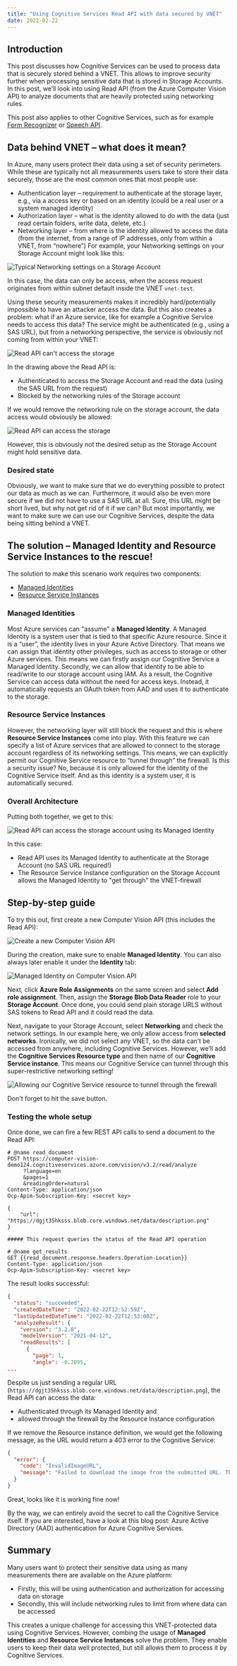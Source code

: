 ```yaml
---
title: "Using Cognitive Services Read API with data secured by VNET"
date: 2022-02-22
---
```

## Introduction

This post discusses how Cognitive Services can be used to process data that is securely stored behind a VNET. This allows to improve security further when processing sensitive data that is stored in Storage Accounts. In this post, we’ll look into using Read API (from the Azure Computer Vision API) to analyze documents that are heavily protected using networking rules.

This post also applies to other Cognitive Services, such as for example [Form Recognizer](https://azure.microsoft.com/en-us/services/form-recognizer/) or [Speech API](https://azure.microsoft.com/en-us/services/cognitive-services/speech-services/).

## Data behind VNET – what does it mean?

In Azure, many users protect their data using a set of security perimeters. While these are typically not all measurements users take to store their data securely, those are the most common ones that most people use:

* Authentication layer – requirement to authenticate at the storage layer, e.g., via a access key or based on an identity (could be a real user or a system managed identity)
* Authorization layer – what is the identity allowed to do with the data (just read certain folders, write data, delete, etc.)
* Networking layer – from where is the identity allowed to access the data (from the internet, from a range of IP addresses, only from within a VNET, from “nowhere”)
For example, your Networking settings on your Storage Account might look like this:

![Typical Networking settings on a Storage Account](/images/storage_account.png "Typical Networking settings on a Storage Account")

In this case, the data can only be access, when the access request originates from within subnet default inside the VNET `vnet-test`.

Using these security measurements makes it incredibly hard/potentially impossible to have an attacker access the data. But this also creates a problem: what if an Azure service, like for example a Cognitive Service needs to access this data? The service might be authenticated (e.g., using a SAS URL), but from a networking perspective, the service is obviously not coming from within your VNET:

![Read API can't access the storage](/images/vnet_storage_access_denied.png "Read API can't access the storage")

In the drawing above the Read API is:

* Authenticated to access the Storage Account and read the data (using the SAS URL from the request)
* Blocked by the networking rules of the Storage account

If we would remove the networking rule on the storage account, the data access would obviously be allowed:

![Read API can access the storage](/images/no_vnet_storage_access_allowed.png "Read API can access the storage")

However, this is obviously not the desired setup as the Storage Account might hold sensitive data.

### Desired state

Obviously, we want to make sure that we do everything possible to protect our data as much as we can. Furthermore, it would also be even more secure if we did not have to use a SAS URL at all. Sure, this URL might be short lived, but why not get rid of it if we can? But most importantly, we want to make sure we can use our Cognitive Services, despite the data being sitting behind a VNET.

## The solution – Managed Identity and Resource Service Instances to the rescue!

The solution to make this scenario work requires two components:
* [Managed Identities](https://docs.microsoft.com/en-us/azure/active-directory/managed-identities-azure-resources/overview)
* [Resource Service Instances](https://docs.microsoft.com/en-us/azure/storage/common/storage-network-security?tabs=azure-portal#grant-access-from-azure-resource-instances-preview)

### Managed Identities

Most Azure services can "assume" a **Managed Identity**. A Managed Identity is a system user that is tied to that specific Azure resource. Since it is a “user”, the identity lives in your Azure Active Directory. That means we can assign that identity other privileges, such as access to storage or other Azure services. This means we can firstly assign our Cognitive Service a Managed Identity. Secondly, we can allow that identity to be able to read/write to our storage account using IAM. As a result, the Cognitive Service can access data without the need for access keys. Instead, it automatically requests an OAuth token from AAD and uses it to authenticate to the storage.

### Resource Service Instances

However, the networking layer will still block the request and this is where **Resource Service Instances** come into play. With this feature we can specify a list of Azure services that are allowed to connect to the storage account regardless of its networking settings. This means, we can explicitly permit our Cognitive Service resource to “tunnel through” the firewall. Is this a security issue? No, because it is only allowed for the identity of the Cognitive Service itself. And as this identity is a system user, it is automatically secured.

### Overall Architecture

Putting both together, we get to this:

![Read API can access the storage account using its Managed Identity](/images/vnet_storage_access_allowed.png "Read API can access the storage account using its Managed Identity")

In this case:

* Read API uses its Managed Identity to authenticate at the Storage Account (no SAS URL required!)
* The Resource Service Instance configuration on the Storage Account allows the Managed Identity to "get through" the VNET-firewall

## Step-by-step guide

To try this out, first create a new Computer Vision API (this includes the Read API):

![Create a new Computer Vision API](/images/aad_computer_vision_create.png "Create a new Computer Vision API")

During the creation, make sure to enable **Managed Identity**. You can also always later enable it under the **Identity** tab:

![Managed Identity on Computer Vision API](/images/computer_vision_managed_identity.png "Managed Identity on Computer Vision API")

Next, click **Azure Role Assignments** on the same screen and select **Add role assignment**. Then, assign the **Storage Blob Data Reader** role to your **Storage Account**. Once done, you could send plain storage URLS without SAS tokens to Read API and it could read the data.

Next, navigate to your Storage Account, select **Networking** and check the network settings. In our example here, we only allow access from **selected networks**. Ironically, we did not select any VNET, so the data can’t be accessed from anywhere, including Cognitive Services. However, we’ll add the **Cognitive Services Resource type** and then name of our **Cognitive Service instance**. This means our Cognitive Service can tunnel through this super-restrictive networking setting!

![Allowing our Cognitive Service resource to tunnel through the firewall](/images/networking_settings_storage.png "Allowing our Cognitive Service resource to tunnel through the firewall")

Don't forget to hit the save button.

### Testing the whole setup

Once done, we can fire a few REST API calls to send a document to the Read API:

```http
# @name read_document
POST https://computer-vision-demo124.cognitiveservices.azure.com/vision/v3.2/read/analyze
     ?language=en
     &pages=1
     &readingOrder=natural
Content-Type: application/json
Ocp-Apim-Subscription-Key: <secret key>

{
    "url": "https://dgjt35hksss.blob.core.windows.net/data/description.png"
}

##### This request queries the status of the Read API operation

# @name get_results
GET {{read_document.response.headers.Operation-Location}}
Content-Type: application/json
Ocp-Apim-Subscription-Key: <secret key>
```

The result looks successful:

```json
{
  "status": "succeeded",
  "createdDateTime": "2022-02-22T12:52:59Z",
  "lastUpdatedDateTime": "2022-02-22T12:53:00Z",
  "analyzeResult": {
    "version": "3.2.0",
    "modelVersion": "2021-04-12",
    "readResults": [
      {
        "page": 1,
        "angle": -0.7095,
...
```

Despite us just sending a regular URL (`https://dgjt35hksss.blob.core.windows.net/data/description.png`), the Read API can access the data:

* Authenticated through its Managed Identity and
* allowed through the firewall by the Resource Instance configuration

If we remove the Resource instance definition, we would get the following message, as the URL would return a 403 error to the Cognitive Service:

```json
{
  "error": {
    "code": "InvalidImageURL",
    "message": "Failed to download the image from the submitted URL. The URL may either be invalid or the server hosting the image is experiencing some technical difficulties."
  }
}
```

Great, looks like it is working fine now!

By the way, we can entirely avoid the secret to call the Cognitive Service itself. If you are interested, have a look at this blog post: Azure Active Directory (AAD) authentication for Azure Cognitive Services.

## Summary

Many users want to protect their sensitive data using as many measurements there are available on the Azure platform:

* Firstly, this will be using authentication and authorization for accessing data on storage
* Secondly, this will include networking rules to limit from where data can be accessed

This creates a unique challenge for accessing this VNET-protected data using Cognitive Services. However, combing the usage of **Managed Identities** and **Resource Service Instances** solve the problem. They enable users to keep their data well protected, but still allows them to process it by Cognitive Services.